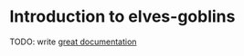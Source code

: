 # Introduction to elves-goblins

TODO: write [great documentation](http://jacobian.org/writing/what-to-write/)
